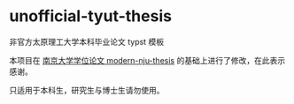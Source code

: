 # unofficial-tyut-thesis

非官方太原理工大学本科毕业论文 typst 模板

本项目在 [南京大学学位论文 modern-nju-thesis](https://github.com/nju-lug/modern-nju-thesis) 的基础上进行了修改，在此表示感谢。

只适用于本科生，研究生与博士生请勿使用。
